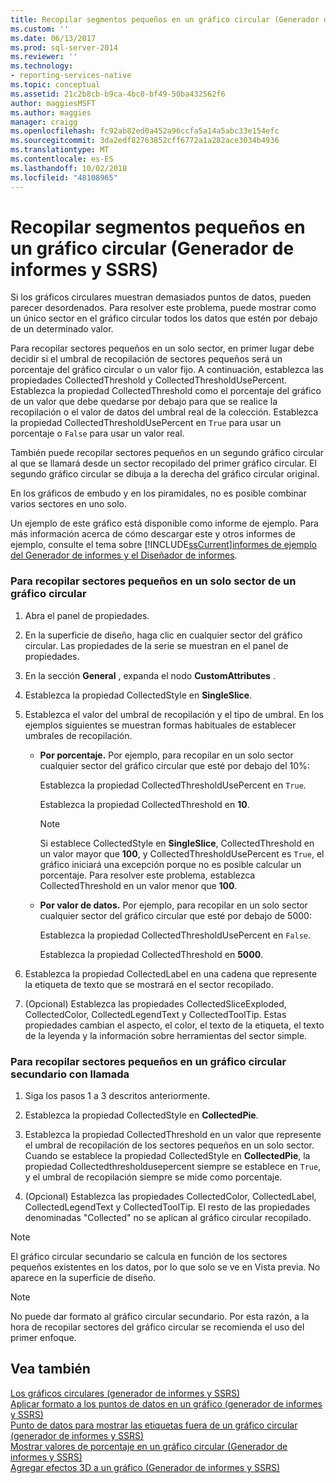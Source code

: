 ```yaml
---
title: Recopilar segmentos pequeños en un gráfico circular (Generador de informes y SSRS) | Microsoft Docs
ms.custom: ''
ms.date: 06/13/2017
ms.prod: sql-server-2014
ms.reviewer: ''
ms.technology:
- reporting-services-native
ms.topic: conceptual
ms.assetid: 21c2b8cb-b9ca-4bc0-bf49-50ba432562f6
author: maggiesMSFT
ms.author: maggies
manager: craigg
ms.openlocfilehash: fc92ab82ed0a452a96ccfa5a14a5abc33e154efc
ms.sourcegitcommit: 3da2edf82763852cff6772a1a282ace3034b4936
ms.translationtype: MT
ms.contentlocale: es-ES
ms.lasthandoff: 10/02/2018
ms.locfileid: "48108965"
---
```

# <a name="collect-small-slices-on-a-pie-chart-report-builder-and-ssrs"></a>Recopilar segmentos pequeños en un gráfico circular (Generador de informes y SSRS)
  Si los gráficos circulares muestran demasiados puntos de datos, pueden parecer desordenados. Para resolver este problema, puede mostrar como un único sector en el gráfico circular todos los datos que estén por debajo de un determinado valor.  
  
 Para recopilar sectores pequeños en un solo sector, en primer lugar debe decidir si el umbral de recopilación de sectores pequeños será un porcentaje del gráfico circular o un valor fijo. A continuación, establezca las propiedades CollectedThreshold y CollectedThresholdUsePercent. Establezca la propiedad CollectedThreshold como el porcentaje del gráfico de un valor que debe quedarse por debajo para que se realice la recopilación o el valor de datos del umbral real de la colección. Establezca la propiedad CollectedThresholdUsePercent en `True` para usar un porcentaje o `False` para usar un valor real.  
  
 También puede recopilar sectores pequeños en un segundo gráfico circular al que se llamará desde un sector recopilado del primer gráfico circular. El segundo gráfico circular se dibuja a la derecha del gráfico circular original.  
  
 En los gráficos de embudo y en los piramidales, no es posible combinar varios sectores en uno solo.  
  
 Un ejemplo de este gráfico está disponible como informe de ejemplo. Para más información acerca de cómo descargar este y otros informes de ejemplo, consulte el tema sobre [!INCLUDE[ssCurrent](../../includes/sscurrent-md.md)][informes de ejemplo del Generador de informes y el Diseñador de informes](http://go.microsoft.com/fwlink/?LinkId=198283).  
  
### <a name="to-collect-small-slices-into-a-single-slice-on-a-pie-chart"></a>Para recopilar sectores pequeños en un solo sector de un gráfico circular  
  
1.  Abra el panel de propiedades.  
  
2.  En la superficie de diseño, haga clic en cualquier sector del gráfico circular. Las propiedades de la serie se muestran en el panel de propiedades.  
  
3.  En la sección **General** , expanda el nodo **CustomAttributes** .  
  
4.  Establezca la propiedad CollectedStyle en **SingleSlice**.  
  
5.  Establezca el valor del umbral de recopilación y el tipo de umbral. En los ejemplos siguientes se muestran formas habituales de establecer umbrales de recopilación.  
  
    -   **Por porcentaje.** Por ejemplo, para recopilar en un solo sector cualquier sector del gráfico circular que esté por debajo del 10%:  
  
         Establezca la propiedad CollectedThresholdUsePercent en `True`.  
  
         Establezca la propiedad CollectedThreshold en **10**.  
  
        > [!NOTE]  
        >  Si establece CollectedStyle en **SingleSlice**, CollectedThreshold en un valor mayor que **100**, y CollectedThresholdUsePercent es `True`, el gráfico iniciará una excepción porque no es posible calcular un porcentaje. Para resolver este problema, establezca CollectedThreshold en un valor menor que **100**.  
  
    -   **Por valor de datos.** Por ejemplo, para recopilar en un solo sector cualquier sector del gráfico circular que esté por debajo de 5000:  
  
         Establezca la propiedad CollectedThresholdUsePercent en `False`.  
  
         Establezca la propiedad CollectedThreshold en **5000**.  
  
6.  Establezca la propiedad CollectedLabel en una cadena que represente la etiqueta de texto que se mostrará en el sector recopilado.  
  
7.  (Opcional) Establezca las propiedades CollectedSliceExploded, CollectedColor, CollectedLegendText y CollectedToolTip. Estas propiedades cambian el aspecto, el color, el texto de la etiqueta, el texto de la leyenda y la información sobre herramientas del sector simple.  
  
### <a name="to-collect-small-slices-into-a-secondary-callout-pie-chart"></a>Para recopilar sectores pequeños en un gráfico circular secundario con llamada  
  
1.  Siga los pasos 1 a 3 descritos anteriormente.  
  
2.  Establezca la propiedad CollectedStyle en **CollectedPie**.  
  
3.  Establezca la propiedad CollectedThreshold en un valor que represente el umbral de recopilación de los sectores pequeños en un solo sector. Cuando se establece la propiedad CollectedStyle en **CollectedPie**, la propiedad Collectedthresholdusepercent siempre se establece en `True`, y el umbral de recopilación siempre se mide como porcentaje.  
  
4.  (Opcional) Establezca las propiedades CollectedColor, CollectedLabel, CollectedLegendText y CollectedToolTip. El resto de las propiedades denominadas "Collected" no se aplican al gráfico circular recopilado.  
  
> [!NOTE]  
>  El gráfico circular secundario se calcula en función de los sectores pequeños existentes en los datos, por lo que solo se ve en Vista previa. No aparece en la superficie de diseño.  
  
> [!NOTE]  
>  No puede dar formato al gráfico circular secundario. Por esta razón, a la hora de recopilar sectores del gráfico circular se recomienda el uso del primer enfoque.  
  
## <a name="see-also"></a>Vea también  
 [Los gráficos circulares &#40;generador de informes y SSRS&#41;](charts-report-builder-and-ssrs.md)   
 [Aplicar formato a los puntos de datos en un gráfico &#40;generador de informes y SSRS&#41;](formatting-data-points-on-a-chart-report-builder-and-ssrs.md)   
 [Punto de datos para mostrar las etiquetas fuera de un gráfico circular &#40;generador de informes y SSRS&#41;](display-data-point-labels-outside-a-pie-chart-report-builder-and-ssrs.md)   
 [Mostrar valores de porcentaje en un gráfico circular &#40;Generador de informes y SSRS&#41;](display-percentage-values-on-a-pie-chart-report-builder-and-ssrs.md)   
 [Agregar efectos 3D a un gráfico &#40;Generador de informes y SSRS&#41;](chart-effects-add-3d-effects-report-builder.md)  
  
  
